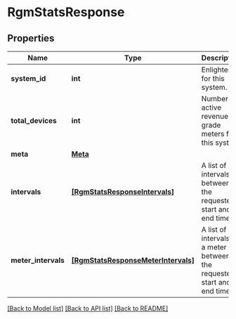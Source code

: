 # RgmStatsResponse


## Properties
Name | Type | Description | Notes
------------ | ------------- | ------------- | -------------
**system_id** | **int** | Enlighten ID for this system. | 
**total_devices** | **int** | Number of active revenue-grade meters for this system. | 
**meta** | [**Meta**](Meta.md) |  | 
**intervals** | [**[RgmStatsResponseIntervals]**](RgmStatsResponseIntervals.md) | A list of intervals between the requested start and end times. | 
**meter_intervals** | [**[RgmStatsResponseMeterIntervals]**](RgmStatsResponseMeterIntervals.md) | A list of intervals of a meter between the requested start and end times. | 

[[Back to Model list]](../README.md#documentation-for-models) [[Back to API list]](../README.md#documentation-for-api-endpoints) [[Back to README]](../README.md)


